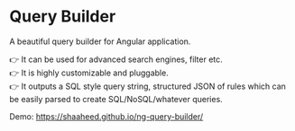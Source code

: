 # Query Builder

A beautiful query builder for Angular application.

👉 It can be used for advanced search engines, filter etc.<br />
👉 It is highly customizable and pluggable.<br />
👉 It outputs a SQL style query string, structured JSON of rules which can be easily parsed to create SQL/NoSQL/whatever queries.<br />

Demo: <a href="https://shaaheed.github.io/ng-query-builder/" target="_blank">https://shaaheed.github.io/ng-query-builder/</a>

